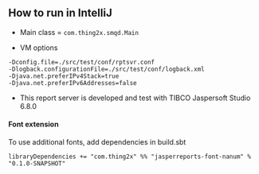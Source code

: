 
## How to run in IntelliJ

- Main class = `com.thing2x.smqd.Main`

- VM options
```
-Dconfig.file=./src/test/conf/rptsvr.conf
-Dlogback.configurationFile=./src/test/conf/logback.xml
-Djava.net.preferIPv4Stack=true
-Djava.net.preferIPv6Addresses=false
```

- This report server is developed and test with TIBCO Jaspersoft Studio 6.8.0

#### Font extension

To use additional fonts, add dependencies in build.sbt

```
libraryDependencies += "com.thing2x" %% "jasperreports-font-nanum" % "0.1.0-SNAPSHOT"
```